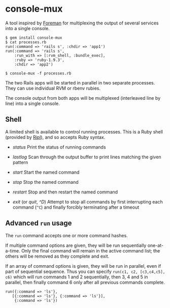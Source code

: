 console-mux
===========

A tool inspired by [Foreman](https://github.com/ddollar/foreman) for
multiplexing the output of several services into a single console.

    $ gem install console-mux
    $ cat processes.rb
    run(:command => 'rails s', :chdir => 'app1')
    run(:command => 'rails s',
        :run_with => [:rvm_shell, :bundle_exec],
        :ruby => 'ruby-1.9.3',
        :chdir => 'app2')

    $ console-mux -f processes.rb

The two Rails apps will be started in parallel in two separate
processes.  They can use individual RVM or rbenv rubies.

The console output from both apps will be multiplexed (interleaved
line by line) into a single console.

Shell
-----

A limited shell is available to control running processes.  This is a
Ruby shell (provided by [Ripl](https://github.com/cldwalker/ripl)),
and so accepts Ruby syntax.

* *status* Print the status of running commands

* *lastlog <string or regex>* Scan through the output buffer to print
   lines matching the given pattern

* *start <command>* Start the named command

* *stop <command>* Stop the named command

* *restart <command>* Stop and then restart the named command

* *exit* (or *quit*, *^D*) Attempt to stop all commands by first
   interrupting each command (`^C`) and finally forcibly terminating
   after a timeout

Advanced `run` usage
--------------------

The `run` command accepts one or more command hashes.

If multiple command options are given, they will be run sequentially
one-at-a-time.  Only the final command will remain in the active
command list; the others will be removed as they complete and exit.

If an array of command options is given, they will be run in parallel,
even if part of sequential sequence.  Thus you can specify `run(c1,
c2, [c3,c4,c5], c6)` which will run commands 1 and 2 sequentially,
then 3, 4 and 5 in parallel, then finally command 6 only after all
previous commands complete.

    run({:command => 'ls'},
       [{:command => 'ls'}, {:command => 'ls'}],
        {:command => 'ls'})

